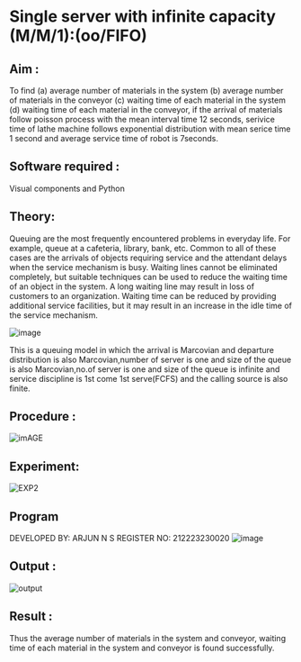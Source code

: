 # Single server with infinite capacity (M/M/1):(oo/FIFO)
## Aim :
To find (a) average number of materials in the system (b) average number of materials in the conveyor (c) waiting time of each material in the system (d) waiting time of each material in the conveyor, if the arrival  of materials follow poisson process with the mean interval time 12 seconds, serivice time of lathe machine follows exponential distribution with mean serice time 1 second and average service time of robot is 7seconds.

## Software required :
Visual components and Python

## Theory:
Queuing are the most frequently encountered problems in everyday life. For example, queue at a cafeteria, library, bank, etc. Common to all of these cases are the arrivals of objects requiring service and the attendant delays when the service mechanism is busy. Waiting lines cannot be eliminated completely, but suitable techniques can be used to reduce the waiting time of an object in the system. A long waiting line may result in loss of customers to an organization. Waiting time can be reduced by providing additional service facilities, but it may result in an increase in the idle time of the service mechanism.

![image](1.png)

This is a queuing model in which the arrival is Marcovian and departure distribution is also Marcovian,number of server is one and size of the queue is also Marcovian,no.of server is one and size of the queue is infinite and service discipline is 1st come 1st serve(FCFS) and the calling source is also finite.

## Procedure :

![imAGE](2.png)


## Experiment:
![EXP2](https://github.com/NSArjun/Single-server-infinite-capacity---Markov-Model/assets/148233801/4981e294-8974-45bc-9a8e-83b6a4089ff5)



 
## Program
DEVELOPED BY: ARJUN N S 
REGISTER NO: 212223230020
![image](https://github.com/ramjan1729/Single-server-infinite-capacity---Markov-Model/assets/103921593/5f1fd58d-5929-4c51-89ea-4cef009e5bad)

## Output :
![output](https://github.com/NSArjun/Single-server-infinite-capacity---Markov-Model/assets/148233801/85277c02-62ee-4548-9bc9-3b6553d80c14)

## Result :
Thus the average number of materials in the system and conveyor, waiting time of each material in
the system and conveyor is found successfully.

